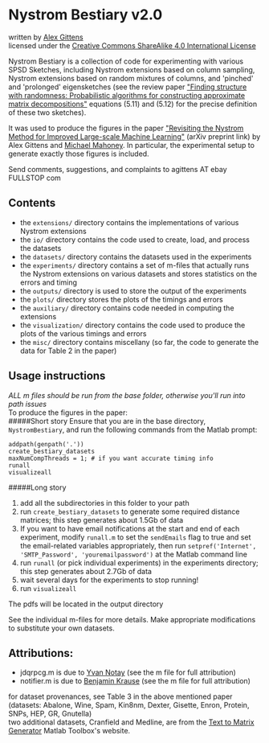 Nystrom Bestiary v2.0  
=====================
written by [Alex Gittens](http://thousandfold.net/cz)  
licensed under the [Creative Commons ShareAlike 4.0 International License](http://creativecommons.org/licenses/by-sa/4.0/)

Nystrom Bestiary is a collection of code for experimenting with various SPSD Sketches, including Nystrom extensions based on column sampling, Nystrom extensions based on random mixtures of columns, and 'pinched' and 'prolonged' eigensketches (see the review paper ["Finding structure with randomness: Probabilistic algorithms for constructing approximate matrix decompositions"](http://arxiv.org/abs/0909.4061) equations (5.11) and (5.12) for the precise definition of these two sketches).

It was used to produce the figures in the paper ["Revisiting the Nystrom Method for Improved Large-scale Machine Learning"](http://arxiv.org/abs/1303.1849) (arXiv preprint link) by Alex Gittens and [Michael Mahoney](http://cs.stanford.edu/people/mmahoney/). In particular, the experimental setup to generate exactly those figures is included.

Send comments, suggestions, and complaints to agittens AT ebay FULLSTOP com

Contents
--------
- the `extensions/` directory contains the implementations of various Nystrom extensions
- the `io/` directory contains the code used to create, load, and process the datasets
- the `datasets/` directory contains the datasets used in the experiments
- the `experiments/` directory contains a set of m-files that actually runs the Nystrom
 extensions on various datasets and stores statistics on the errors and timing
- the `outputs/` directory is used to store the output of the experiments
- the `plots/` directory stores the plots of the timings and errors
- the `auxiliary/` directory contains code needed in computing the extensions
- the `visualization/` directory contains the code used to produce the plots of the
 various timings and errors
- the `misc/` directory contains miscellany (so far, the code to generate the data
for Table 2 in the paper)

Usage instructions
-------
_ALL m files should be run from the base folder, otherwise you'll run into path issues_    
To produce the figures in the paper:  
#####Short story
Ensure that you are in the base directory, `NystromBestiary`, and run the following commands from the Matlab prompt:

    addpath(genpath('.'))
    create_bestiary_datasets
    maxNumCompThreads = 1; # if you want accurate timing info
    runall
    visualizeall

#####Long story
1.  add all the subdirectories in this folder to your path
2.  run `create_bestiary_datasets` to generate
 some required distance matrices; this step generates about 1.5Gb of data
3. If you want to have email notifications at the start and end of each
experiment, modify `runall.m` to set the `sendEmails` flag to true and set the 
email-related variables appropriately, then run
`setpref('Internet', 'SMTP_Password', 'youremailpassword')`
at the Matlab command line
4.  run `runall` (or pick individual experiments) in the experiments directory;
 this step generates about 2.7Gb of data
5.  wait several days for the experiments to stop running!
6.  run `visualizeall`

The pdfs will be located in the output directory

See the individual m-files for more details. Make appropriate
modifications to substitute your own datasets.

Attributions:
------------
* jdqrpcg.m is due to [Yvan Notay](http://homepages.ulb.ac.be/~ynotay/) (see the m file for full attribution)  
* notifier.m is due to [Benjamin Krause](http://www.mathworks.com/matlabcentral/fileexchange/authors/74912) (see the m file for full attribution)  

for dataset provenances, see Table 3 in the above mentioned paper (datasets: Abalone, Wine, Spam, Kin8nm, Dexter, Gisette, Enron, Protein, SNPs, HEP, GR, Gnutella)  
two additional datasets, Cranfield and Medline, are from the [Text to Matrix Generator](http://scgroup20.ceid.upatras.gr:8000/tmg/) Matlab Toolbox's website.
